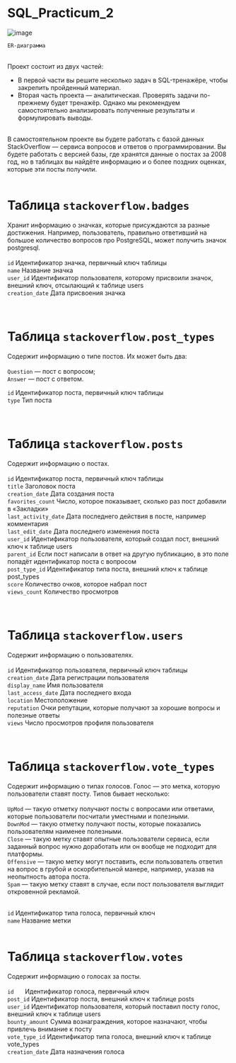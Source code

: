 # SQL_Practicum_2


![image](https://github.com/user-attachments/assets/1af7e063-41a8-4ad4-8a1b-c393f6f4d41d)

```ER-диаграмма```
<br>
<br>

Проект состоит из двух частей:  
* В первой части вы решите несколько задач в SQL-тренажёре, чтобы закрепить пройденный материал.  
* Вторая часть проекта — аналитическая. Проверять задачи по-прежнему будет тренажёр. Однако мы рекомендуем самостоятельно анализировать полученные результаты и формулировать выводы.
<br>
В самостоятельном проекте вы будете работать с базой данных StackOverflow — сервиса вопросов и ответов о программировании. Вы будете работать с версией базы, где хранятся данные о постах за 2008 год, но в таблицах вы найдёте информацию и о более поздних оценках, которые эти посты получили.
<br>
<br>

# Таблица ```stackoverflow.badges```
Хранит информацию о значках, которые присуждаются за разные достижения. Например, пользователь, правильно ответивший на большое количество вопросов про PostgreSQL, может получить значок postgresql.   
<br>
```id``` Идентификатор значка, первичный ключ таблицы  
```name```	Название значка  
```user_id```	Идентификатор пользователя, которому присвоили значок, внешний ключ, отсылающий к таблице users  
```creation_date```	Дата присвоения значка  
<br>
<br>


# Таблица ```stackoverflow.post_types```
Содержит информацию о типе постов. Их может быть два:  
<br>
```Question``` — пост с вопросом;  
```Answer``` — пост с ответом.
<br>

```id```	Идентификатор поста, первичный ключ таблицы  
```type```	Тип поста  
<br>
<br>

# Таблица ```stackoverflow.posts```
Содержит информацию о постах.  
<br>
```id```	Идентификатор поста, первичный ключ таблицы  
```title```	Заголовок поста  
```creation_date```	Дата создания поста  
```favorites_count```	Число, которое показывает, сколько раз пост добавили в «Закладки»  
```last_activity_date```	Дата последнего действия в посте, например комментария  
```last_edit_date```	Дата последнего изменения поста  
```user_id```	Идентификатор пользователя, который создал пост, внешний ключ к таблице users  
```parent_id```	Если пост написали в ответ на другую публикацию, в это поле попадёт идентификатор поста с вопросом  
```post_type_id```	Идентификатор типа поста, внешний ключ к таблице post_types  
```score```	Количество очков, которое набрал пост  
```views_count```	Количество просмотров  
<br>
<br>

# Таблица ```stackoverflow.users```
Содержит информацию о пользователях.  
<br>
```id```	Идентификатор пользователя, первичный ключ таблицы  
```creation_date```	Дата регистрации пользователя  
```display_name```	Имя пользователя  
```last_access_date```	Дата последнего входа  
```location```	Местоположение  
```reputation```	Очки репутации, которые получают за хорошие вопросы и полезные ответы  
```views```	Число просмотров профиля пользователя  
<br>
<br>

# Таблица ```stackoverflow.vote_types```  
Содержит информацию о типах голосов. Голос — это метка, которую пользователи ставят посту. Типов бывает несколько:  
<br>
```UpMod``` — такую отметку получают посты с вопросами или ответами, которые пользователи посчитали уместными и полезными.  
```DownMod``` — такую отметку получают посты, которые показались пользователям наименее полезными.  
```Close``` — такую метку ставят опытные пользователи сервиса, если заданный вопрос нужно доработать или он вообще не подходит для платформы.  
```Offensive``` — такую метку могут поставить, если пользователь ответил на вопрос в грубой и оскорбительной манере, например, указав на неопытность автора поста.  
```Spam``` — такую метку ставят в случае, если пост пользователя выглядит откровенной рекламой.  
<br>

```id``` Идентификатор типа голоса, первичный ключ  
```name```	Название метки
<br>
<br>

# Таблица ```stackoverflow.votes```
Содержит информацию о голосах за посты.  
<br>
```id	``` Идентификатор голоса, первичный ключ  
```post_id```	Идентификатор поста, внешний ключ к таблице posts  
```user_id```	Идентификатор пользователя, который поставил посту голос, внешний ключ к таблице users  
```bounty_amount```	Сумма вознаграждения, которое назначают, чтобы привлечь внимание к посту  
```vote_type_id```	Идентификатор типа голоса, внешний ключ к таблице vote_types  
```creation_date```	Дата назначения голоса
